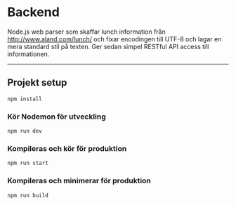 # Backend

Node.js web parser som skaffar lunch information från http://www.aland.com/lunch/ och fixar encodingen till UTF-8 och lagar en mera standard stil på texten. Ger sedan simpel RESTful API access till informationen.

---

## Projekt setup
```
npm install
```

### Kör Nodemon för utveckling
```
npm run dev
```

### Kompileras och kör för produktion
```
npm run start
```

### Kompileras och minimerar för produktion
```
npm run build
```